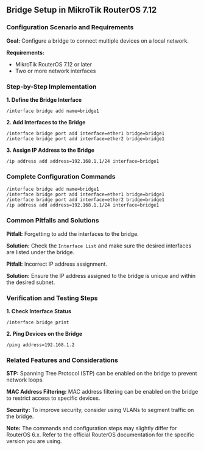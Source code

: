 ## Bridge Setup in MikroTik RouterOS 7.12

### Configuration Scenario and Requirements

**Goal:** Configure a bridge to connect multiple devices on a local network.

**Requirements:**

- MikroTik RouterOS 7.12 or later
- Two or more network interfaces

### Step-by-Step Implementation

**1. Define the Bridge Interface**

```
/interface bridge add name=bridge1
```

**2. Add Interfaces to the Bridge**

```
/interface bridge port add interface=ether1 bridge=bridge1
/interface bridge port add interface=ether2 bridge=bridge1
```

**3. Assign IP Address to the Bridge**

```
/ip address add address=192.168.1.1/24 interface=bridge1
```

### Complete Configuration Commands

```
/interface bridge add name=bridge1
/interface bridge port add interface=ether1 bridge=bridge1
/interface bridge port add interface=ether2 bridge=bridge1
/ip address add address=192.168.1.1/24 interface=bridge1
```

### Common Pitfalls and Solutions

**Pitfall:** Forgetting to add the interfaces to the bridge.

**Solution:** Check the `Interface List` and make sure the desired interfaces are listed under the bridge.

**Pitfall:** Incorrect IP address assignment.

**Solution:** Ensure the IP address assigned to the bridge is unique and within the desired subnet.

### Verification and Testing Steps

**1. Check Interface Status**

```
/interface bridge print
```

**2. Ping Devices on the Bridge**

```
/ping address=192.168.1.2
```

### Related Features and Considerations

**STP:** Spanning Tree Protocol (STP) can be enabled on the bridge to prevent network loops.

**MAC Address Filtering:** MAC address filtering can be enabled on the bridge to restrict access to specific devices.

**Security:** To improve security, consider using VLANs to segment traffic on the bridge.

**Note:** The commands and configuration steps may slightly differ for RouterOS 6.x. Refer to the official RouterOS documentation for the specific version you are using.